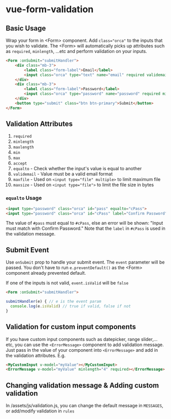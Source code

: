 
# vue-form-validation

## Basic Usage

Wrap your form in &lt;Form&gt; component.  Add `class="orca"` to the inputs that you wish to validate. The &lt;Form&gt; will automatically picks up attributes such as `required`, `minlength`, ...etc and perform validation on your inputs. 

```html
<Form :onSubmit="submitHandler">
    <div class="mb-3">
        <label class="form-label">Email</label>
        <input class="orca" type="text" name="email" required validemail autocmplete="off">
    </div>
    <div class="mb-3">
        <label class="form-label">Password</label>
        <input class="orca" type="password" name="password" required minlength="6" autocmplete="off" >
    </div>
    <button type="submit" class="btn btn-primary">Submit</button>
</Form>
```

## Validation Attributes
1. `required`
2. `minlength`
3. `maxlength`
4. `min`
5. `max`
6. `accept`
7. `equalto`  - Check whether the input's value is equal to another
8. `validemail` - Value must be a valid email format
9. `maxfile` - Used on `<input type="file" multiple>` to limit maximum file
10. `maxsize` - Used on `<input type="file">` to limit the file size in bytes

### `equalto` Usage
```html
<input type="password" class="orca" id="pass" equalto="cPass">
<input type="password" class="orca" id="cPass" label="Confirm Password">
```
The value of `#pass` must equal to `#cPass`, else an error will be shown:
 "Input must match with Confirm Password."
 Note that the `label` in `#cPass` is used in the validation message.

## Submit Event
Use `onSubmit` prop to handle your submit event. The `event` parameter will be passed. You don't have to run `e.preventDefault()` as the &lt;Form&gt; component already prevented default.

If one of the inputs is not valid, `event.isValid` will be `false`
```html
<Form :onSubmit="submitHandler">
```
```js
submitHandler(e) { // e is the event param
  console.log(e.isValid) // true if valid, false if not
}
``` 

## Validation for custom input components
If you have custom input components such as datepicker, range slider,... etc, you can use the `<ErrorMessage>`
component to add validation message. Just pass in the value of your component into `<ErrorMessage>` and add in the validation attributes. E.g.
```html
<MyCustomInput v-model="myValue"></MyCustomInput>
<ErrorMessage v-model="myValue" minlength="4" required></ErrorMessage>
```

## Changing validation message & Adding custom validation
In /assets/js/validation.js, you can change the default message in `MESSAGES`, or add/modify validation in `rules`